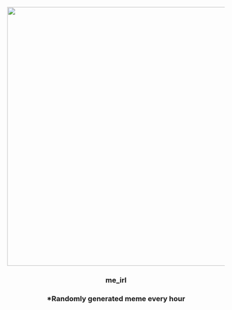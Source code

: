 <p align="center">
        <img src="https://i.redd.it/smufh5kbwpl81.jpg" width="600" height="600">
        </p>
        <h3 align="center">me_irl</h3>
        <h3 align="center">*Randomly generated meme every hour</h3>
    